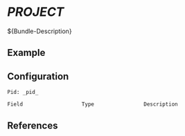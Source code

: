 # _PROJECT_

${Bundle-Description}

## Example

## Configuration

	Pid: _pid_
	
	Field					Type				Description
		
	
## References

